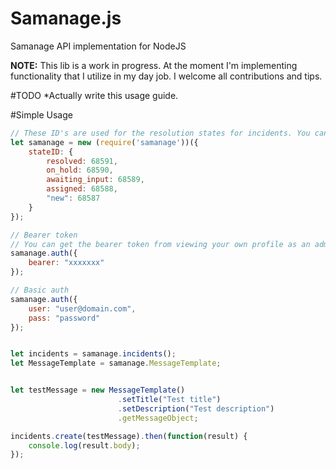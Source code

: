 # Samanage.js
Samanage API implementation for NodeJS

**NOTE:** This lib is a work in progress. At the moment I'm implementing functionality that I utilize in my day job. I welcome all contributions and tips.



#TODO
   *Actually write this usage guide.




#Simple Usage


```js
// These ID's are used for the resolution states for incidents. You can obtain these ID's by looking at the requests made through the GUI
let samanage = new (require('samanage'))({
    stateID: {
        resolved: 68591,
        on_hold: 68590,
        awaiting_input: 68589,
        assigned: 68588,
        "new": 68587
    }
});

// Bearer token
// You can get the bearer token from viewing your own profile as an admin in Samanage
samanage.auth({
    bearer: "xxxxxxx"
});

// Basic auth
samanage.auth({
    user: "user@domain.com",
    pass: "password"
});


let incidents = samanage.incidents();
let MessageTemplate = samanage.MessageTemplate;


let testMessage = new MessageTemplate()
                        .setTitle("Test title")
                        .setDescription("Test description")
                        .getMessageObject;

incidents.create(testMessage).then(function(result) {
    console.log(result.body);
});

```